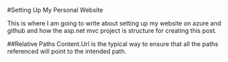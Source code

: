 ﻿#Setting Up My Personal Website

This is where I am going to write about setting up my website on azure and github and how the asp.net mvc project is structure for creating this post.

##Relative Paths
Content.Url is the typical way to ensure that all the paths referenced will point to the intended path.
